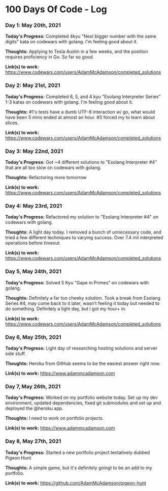 # 100 Days Of Code - Log

### Day 1: May 20th, 2021

**Today's Progress:**
Completed 4kyu "Next bigger number with the same digits" kata on codewars with golang. 
I'm feeling good about it.

**Thoughts:**
Applying to Tesla Austin in a few weeks, and the position requires proficiency in Go. 
So far so good.

**Link(s) to work:**
https://www.codewars.com/users/AdamMcAdamson/completed_solutions

### Day 2: May 21st, 2021

**Today's Progress:**
Completed 6, 5, and 4 kyu "Esolang Interpreter Series" 1-3 katas on codewars with golang. 
I'm feeling good about it.

**Thoughts:**
#1's tests have a dumb UTF-8 interaction w/ go, what would have been 5 mins ended at almost an hour.
#3 forced my to learn about slices.

**Link(s) to work:**
https://www.codewars.com/users/AdamMcAdamson/completed_solutions

### Day 3: May 22nd, 2021

**Today's Progress:**
Got ~4 different solutions to "Esolang Interpreter #4" that are all too slow on codewars with golang. 

**Thoughts:**
Refactoring more tomorrow

**Link(s) to work:**
https://www.codewars.com/users/AdamMcAdamson/completed_solutions

### Day 4: May 23rd, 2021

**Today's Progress:**
Refactored my solution to "Esolang Interpreter #4" on codewars with golang. 

**Thoughts:**
A light day today. 
I removed a bunch of unnecessary code, and tried a few different techniques to varying success.
Over 7.4 mil interpreted operations before timeout.

**Link(s) to work:**
https://www.codewars.com/users/AdamMcAdamson/completed_solutions

### Day 5, May 24th, 2021

**Today's Progress:**
Solved 5 Kyu "Gape in Primes" on codewars with golang. 

**Thoughts:**
Definitely a far too cheeky solution.
Took a break from Esolang Series #4, may come back to it later, wasn't feeling it today but needed to do something.
Definitely a light day, but I got my hour+ in.

**Link(s) to work:**
https://www.codewars.com/users/AdamMcAdamson/completed_solutions

### Day 6, May 25th, 2021

**Today's Progress:**
Light day of researching hosting solutions and server side stuff.

**Thoughts:**
Heroku from GitHub seems to be the easiest answer right now.

**Link(s) to work:**
https://www.adammcadamson.com

### Day 7, May 26th, 2021

**Today's Progress:**
Worked on my portfolio website today.
Set up my dev environment, updated dependencies, fixed git submodules and set up and deployed the @heroku app.

**Thoughts:**
I need to work on portfolio projects.

**Link(s) to work:**
https://www.adammcadamson.com

### Day 8, May 27th, 2021

**Today's Progress:**
Started a new portfolio project tentatively dubbed Pigeon Hunt

**Thoughts:**
A simple game, but it's definitely goingt to be an add to my portfolio.

**Link(s) to work:**
https://github.com/AdamMcAdamson/pigeon-hunt
